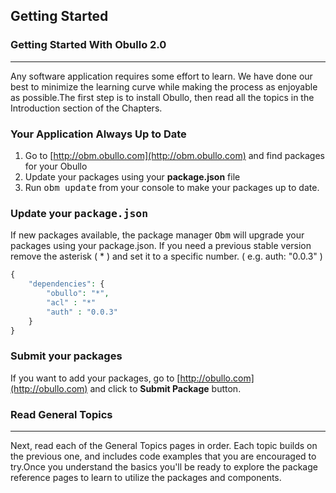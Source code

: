 ## Getting Started <a name="getting-started"></a>


### Getting Started With Obullo 2.0

-----

Any software application requires some effort to learn. We have done our best to minimize the learning curve while making the process as enjoyable as possible.The first step is to install Obullo, then read all the topics in the Introduction section of the Chapters.

### Your Application Always Up to Date

1. Go to [http://obm.obullo.com](http://obm.obullo.com) and find packages for your Obullo
2. Update your packages using your <b>package.json</b> file
3. Run <kbd>obm update</kbd> from your console to make your packages up to date.

### Update your <kbd>package.json</kbd>

If new packages available, the package manager <kbd>Obm</kbd> will upgrade your packages using your package.json. If you need a previous stable version remove the asterisk ( * ) and set it to a specific number. ( e.g. auth: "0.0.3" )

```php
{
    "dependencies": {
        "obullo": "*",
        "acl" : "*"
        "auth" : "0.0.3"
    }
}
```

### Submit your packages

If you want to add your packages, go to [http://obullo.com](http://obullo.com) and click to <b>Submit Package</b> button.


### Read General Topics

------

Next, read each of the General Topics pages in order. Each topic builds on the previous one, and includes code examples that you are encouraged to try.Once you understand the basics you'll be ready to explore the package reference pages to learn to utilize the packages and components.

